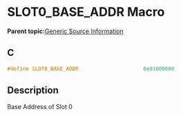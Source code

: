 # SLOT0\_BASE\_ADDR Macro

**Parent topic:**[Generic Source Information](GUID-9B3F465C-7297-4547-B7C6-3AAABEB7E261.md)

## C

```c
#define SLOT0_BASE_ADDR                     0x01000000

```

## Description

Base Address of Slot 0

